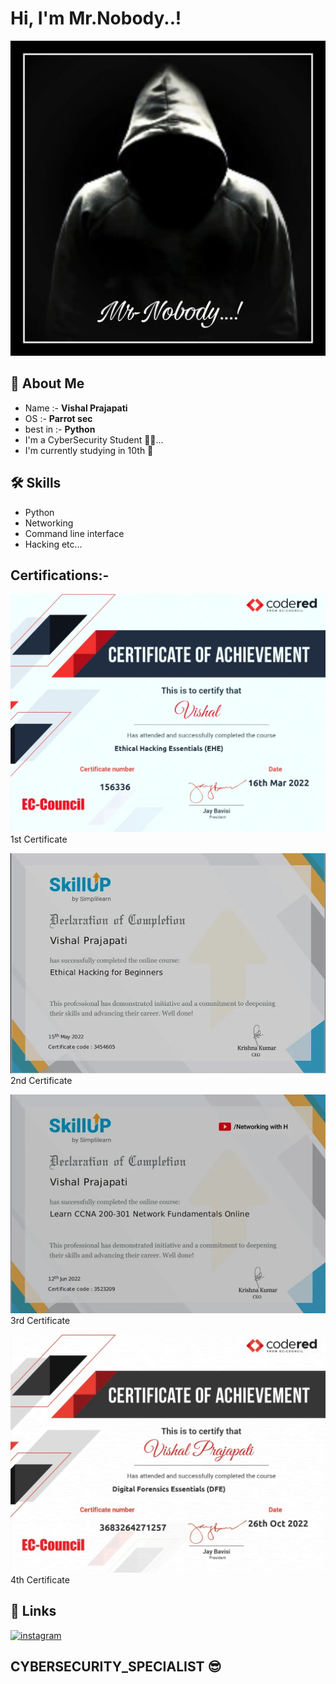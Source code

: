 # Hi, I'm Mr.Nobody..!
![](https://raw.githubusercontent.com/2007vishal/2007vishal/main/mr__nobody__23-20221118-0001.webp) 
## 🚀 About Me
* Name  :-  <strong>Vishal Prajapati</strong>
* OS  :-  <strong>Parrot sec</strong>
* best in  :-  <strong>Python</strong>
* I'm a CyberSecurity Student 👨‍💻...
* I'm currently studying in 10th 🤞

## 🛠 Skills

* Python
* Networking
* Command line interface
* Hacking etc... 

## Certifications:-
![](https://raw.githubusercontent.com/2007vishal/2007vishal/main/mr__nobody__23-20221117-0001.webp)1st Certificate

![](https://raw.githubusercontent.com/2007vishal/2007vishal/main/mr__nobody__23-20221117-0002.webp)2nd Certificate

![](https://raw.githubusercontent.com/2007vishal/2007vishal/main/mr__nobody__23-20221117-0003.webp)3rd Certificate

![](https://raw.githubusercontent.com/2007vishal/2007vishal/main/mr__nobody__23-20221117-0004.webp)4th Certificate
## 🔗 Links
[![instagram](https://img.shields.io/badge/My%20Instagram%20Account-000?style=for-the-badge&logo=ko-&logoColor=red)](https://www.instagram.com/mr__nobody__23/) 

## CYBERSECURITY_SPECIALIST 😎
